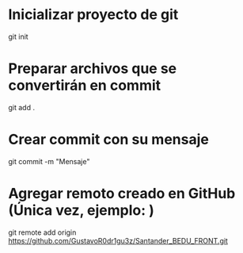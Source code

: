 # Inicializar proyecto de git
git init

# Preparar archivos que se convertirán en commit
git add .

# Crear commit con su mensaje
git commit -m "Mensaje"

# Agregar remoto creado en GitHub (Única vez, ejemplo: )
git remote add origin https://github.com/GustavoR0dr1gu3z/Santander_BEDU_FRONT.git